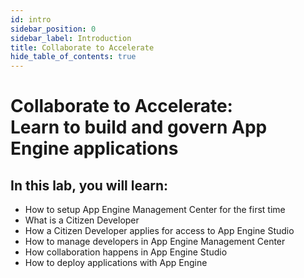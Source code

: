 ```yaml
---
id: intro
sidebar_position: 0
sidebar_label: Introduction
title: Collaborate to Accelerate
hide_table_of_contents: true
---
```


# Collaborate to Accelerate:<br/>Learn to build and govern App Engine applications

## In this lab, you will learn:

* How to setup App Engine Management Center for the first time
* What is a Citizen Developer
* How a Citizen Developer applies for access to App Engine Studio
* How to manage developers in App Engine Management Center
* How collaboration happens in App Engine Studio
* How to deploy applications with App Engine 
